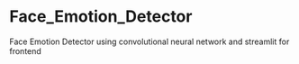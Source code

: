 # Face_Emotion_Detector
Face Emotion Detector using convolutional neural network and streamlit for frontend
